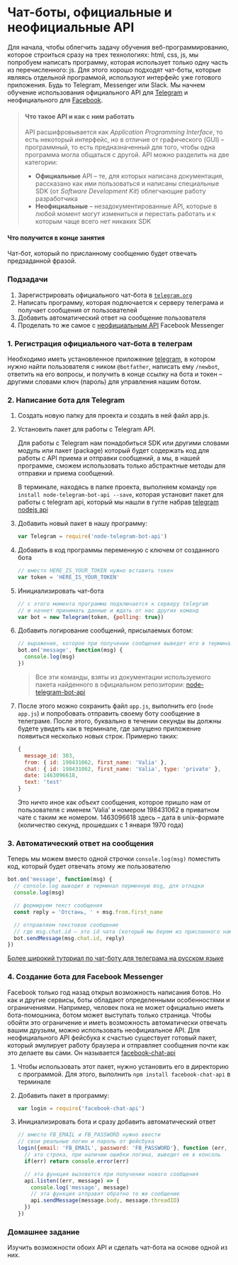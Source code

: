 # Чат-боты, официальные и неофициальные API

Для начала, чтобы облегчить задачу обучения веб-программированию, которое строиться сразу на трех технологиях: html, css, js, мы попробуем написать программу, которая использует только одну часть из перечисленного: js. Для этого хорошо подходят чат-боты, которые являясь отдельной программой, используют интерфейс уже готового приложения. Будь то Telegram, Messenger или Slack. Мы начнем обучение использования официального API для [Telegram](https://telegram.org) и неофициального для [Facebook](https://messenger.com).

> #### Что такое API и как с ним работать
>
> API расшифровывается как _Application Programming Interface_, то есть некоторый интерфейс, но в отличие от графического (GUI) – программный, то есть предназначенный для того, чтобы одна программа могла общаться с другой. API можно разделить на две категории:
>  * __Официальные__ API – те, для которых написана документация, рассказано как ими пользоваться и написаны специальные SDK (от _Software Development Kit_) облегчающие работу разработчика
>  * __Неофициальные__ – незадокументированные API, которые в любой момент могут измениться и перестать работать и к которым чаще всего нет никаких SDK


#### Что получится в конце занятия

Чат-бот, который по присланному сообщению будет отвечать предзаданной фразой.


### Подзадачи

1. Зарегистрировать официального чат-бота в [`telegram.org`](https://telegram.org/)
2. Написать программу, которая подлючается к серверу телеграма и получает сообщения от пользователей
3. Добавить автоматический ответ на сообщение пользователя
4. Проделать то же самое с [неофициальным API](https://github.com/Schmavery/facebook-chat-api) Facebook Messenger


### 1. Регистрация официального чат-бота в телеграм

Необходимо иметь установленное приложение [telegram](https://telegram.org/), в котором нужно найти пользователя с ником `@botfather`, написать ему `/newbot`, ответить на его вопросы, и получить в конце ссылку на бота и токен – другими словами ключ (пароль) для управления нашим ботом.


### 2. Написание бота для Telegram

01. Cоздать новую папку для проекта и создать в ней файл app.js.

02. Установить пакет для работы с Telegram API.

    Для работы с Telegram нам понадобиться SDK или другими словами модуль или пакет (package) который будет содержать код для работы с API приема и отправки сообщений, а мы, в нашей программе, сможем использовать только абстрактные методы для отправки и приема сообщений.

    В терминале, находясь в папке проекта, выполняем команду `npm install node-telegram-bot-api --save`, которая установит пакет для работы с telegram api, который мы нашли в гугле набрав [telegram nodejs api](https://www.google.com/search?q=telegram+nodejs+api)

03. Добавить новый пакет в нашу программу:
      ```javascript
      var Telegram = require('node-telegram-bot-api')
      ```

04. Добавить в код программы переменную с ключем от созданного бота
      ```javascript
      // вместо HERE_IS_YOUR_TOKEN нужно вставить токен
      var token = 'HERE_IS_YOUR_TOKEN'
      ```

05. Инициализировать чат-бота
      ```javascript
      // с этого момента программа подключается к серверу telegram
      // и начнет принимать данные и ждать от нас других команд
      var bot = new Telegram(token, {polling: true})
      ```

06. Добавить логирование сообщений, присылаемых ботом:
      ```javascript
      // выражение, которое при получении сообщения выведет его в терминал для отладки
      bot.on('message', function(msg) {
      	console.log(msg)
      })
      ```

    > Все эти команды, взяты из документации используемого пакета найденного в официальном репозитории: [node-telegram-bot-api](https://github.com/yagop/node-telegram-bot-api)

07. После этого можно сохранить файл `app.js`, выполнить его (`node app.js`) и попробовать отправить своему боту сообщение в телеграме. После этого, буквально в течении секунды вы должны будете увидеть как в терминале, где запущено приложение появиться несколько новых строк. Примерно таких:
      ```javascript
      {
        message_id: 303,
        from: { id: 198431062, first_name: 'Valia' },
        chat: { id: 198431062, first_name: 'Valia', type: 'private' },
        date: 1463096618,
        text: 'test'
      }
      ```
    Это ничто иное как _объект_ сообщения, которое пришло нам от пользователя с именем 'Valia' и номером 198431062 в приватном чате с таким же номером. 1463096618 здесь – дата в unix-формате (количество секунд, прошедших с 1 января 1970 года)


### 3. Автоматический ответ на сообщения

Теперь мы можем вместо одной строчки `console.log(msg)` поместить код, который будет отвечать этому же пользователю

```javascript
bot.on('message', function(msg) {
  // console.log выводит в терминал перменную msg, для отладки
  console.log(msg)

  // формируем текст сообщения
  const reply = 'Отстань, ' + msg.from.first_name

  // отправляем текстовое сообщение
  // где msg.chat.id – это id чата (который мы берем из присланного нам объекта msg)
  bot.sendMessage(msg.chat.id, reply)
})
```

[Более широкий туториал по чат-боту для телеграма на русском языке](http://catethysis.ru/node-js-telegram-bot/)


### 4. Создание бота для Facebook Messenger

Facebook только год назад открыл возможность написания ботов. Но как и другие сервисы, боты обладают определенными особенностями и ограничениями. Например, человек пока не может официально иметь бота-помошника, ботом может выступать только страница. Чтобы обойти это ограничение и иметь возможность автоматически отвечать вашим друзьям, можно использовать неофициальное API. Для неофициального API фейсбука к счастью существует готовый пакет, который эмулирует работу браузера и отправляет сообщения почти как это делаете вы сами. Он называется [facebook-chat-api](https://github.com/Schmavery/facebook-chat-api)

01. Чтобы использовать этот пакет, нужно установить его в директорию с программой.
    Для этого, выполнить `npm install facebook-chat-api` в терминале

02. Добавить пакет в программу:
    ```javascript
    var login = require('facebook-chat-api')
    ```

03. Инициализировать бота и сразу добавить автоматический ответ
    ```javascript
    // вместо FB_EMAIL и FB_PASSWORD нужно ввести
    // свои реальные логин и пароль от фейсбука
    login({email: 'FB_EMAIL', password: 'FB_PASSWORD'}, function (err, api) {
      // это строка, при наличии ошибки логина, выведет ее в консоль
      if(err) return console.error(err)

      // эта функция вызовется при получении нового сообщения
      api.listen((err, message) => {
        console.log('message', message)
        // эта функция отправит обратно то же сообщение
        api.sendMessage(message.body, message.threadID)
      })
    })
    ```


### Домашнее задание

Изучить возможности обоих API и сделать чат-бота на основе одной из них.
